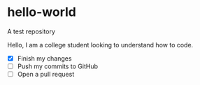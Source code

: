 # hello-world
A test repository

Hello, I am a college student looking to understand how to code. 

- [x] Finish my changes
- [ ] Push my commits to GitHub
- [ ] Open a pull request
